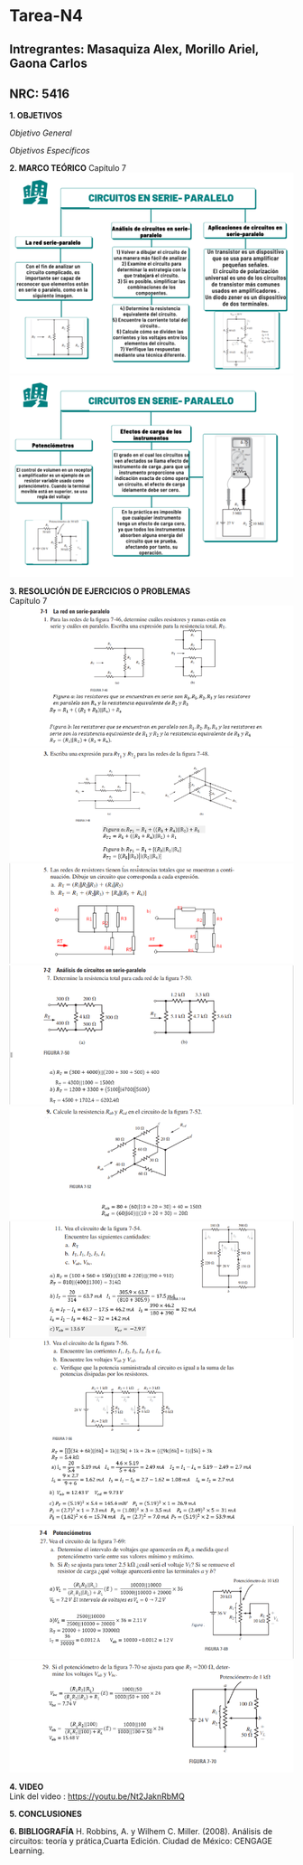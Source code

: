 # Tarea-N4
## Intregrantes: Masaquiza Alex, Morillo Ariel, Gaona Carlos
## NRC: 5416

**1. OBJETIVOS**

_Objetivo General_

_Objetivos Específicos_


**2. MARCO TEÓRICO**
Capítulo 7    
![Mapa 7]( https://github.com/AlexMP98/Tarea-N4/blob/main/Imagenes/Cap7.png )    
![Mapa 7.1]( https://github.com/AlexMP98/Tarea-N4/blob/main/Imagenes/Cap7_1.png )    



**3. RESOLUCIÓN DE EJERCICIOS O PROBLEMAS**   
Capítulo 7   
![1]( https://github.com/AlexMP98/Tarea-N4/blob/main/Imagenes/1.png )    
![3]( https://github.com/AlexMP98/Tarea-N4/blob/main/Imagenes/3.png )   
![5]( https://github.com/AlexMP98/Tarea-N4/blob/main/Imagenes/5.png )      
![7]( https://github.com/AlexMP98/Tarea-N4/blob/main/Imagenes/7.png )      
![9]( https://github.com/AlexMP98/Tarea-N4/blob/main/Imagenes/9.png )     
![11]( https://github.com/AlexMP98/Tarea-N4/blob/main/Imagenes/11.png )     
![13]( https://github.com/AlexMP98/Tarea-N4/blob/main/Imagenes/13.png )       
![27]( https://github.com/AlexMP98/Tarea-N4/blob/main/Imagenes/27.png )     
![29]( https://github.com/AlexMP98/Tarea-N4/blob/main/Imagenes/29.png )     

**4. VIDEO**      
Link del video : https://youtu.be/Nt2JaknRbMQ    

**5. CONCLUSIONES**

**6. BIBLIOGRAFÍA**
H. Robbins, A. y Wilhem C. Miller. (2008). Análisis de circuitos: teoría y prática,Cuarta Edición. Ciudad de México: CENGAGE Learning. 

